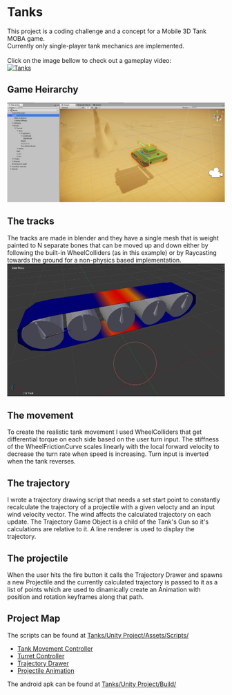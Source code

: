 # Tanks
This project is a coding challenge and a concept for a Mobile 3D Tank MOBA game.</br>
Currently only single-player tank mechanics are implemented.</br></br>
Click on the image bellow to check out a gameplay video:</br>
[![Tanks](http://img.youtube.com/vi/wtaBkM_YLg8/0.jpg)](http://www.youtube.com/watch?v=wtaBkM_YLg8 "Tanks")


## Game Heirarchy
![heirarchy](https://github.com/Fluctuationqt/Tanks/blob/master/img/Tank_heirarchy.jpg "Heirarchy")

## The tracks
The tracks are made in blender and they have a single mesh that is weight painted to N separate bones that
can be moved up and down either by following the built-in WheelColliders (as in this example) or by Raycasting towards the ground for a non-physics based implementation.
![tracks](https://github.com/Fluctuationqt/Tanks/blob/master/img/Track.jpg "Track Model")

## The movement
To create the realistic tank movement I used WheelColliders that get differential torque on each side based on the user turn input.
The stiffness of the WheelFrictionCurve scales linearly with the local forward velocity to decrease the turn rate when speed is increasing.
Turn input is inverted when the tank reverses.

## The trajectory
I wrote a trajectory drawing script that needs a set start point to constantly recalculate the trajectory of a projectile with a given velocty and an input wind velocity vector. The wind affects the calculated trajectory on each update.
The Trajectory Game Object is a child of the Tank's Gun so it's calculations are relative to it. 
A line renderer is used to display the trajectory.

## The projectile
When the user hits the fire button it calls the Trajectory Drawer and spawns a new Projectile and the currently calculated trajectory is passed to it as a list of points which are used to dinamically create an Animation with position and rotation keyframes along that path.

## Project Map

The scripts can be found at [Tanks/Unity Project/Assets/Scripts/](https://github.com/Fluctuationqt/Tanks/tree/master/Unity%20Project/Assets/Scripts)
* [Tank Movement Controller](https://github.com/Fluctuationqt/Tanks/blob/master/Unity%20Project/Assets/Scripts/PhysicsTank.cs)
* [Turret Controller](https://github.com/Fluctuationqt/Tanks/blob/master/Unity%20Project/Assets/Scripts/TurretController.cs)
* [Trajectory Drawer](https://github.com/Fluctuationqt/Tanks/blob/master/Unity%20Project/Assets/Scripts/TrajectoryDrawer.cs)
* [Projectile Animation](https://github.com/Fluctuationqt/Tanks/blob/master/Unity%20Project/Assets/Scripts/ProjectileAnimation.cs)

The android apk can be found at [Tanks/Unity Project/Build/](https://github.com/Fluctuationqt/Tanks/blob/master/Unity%20Project/Build/)
